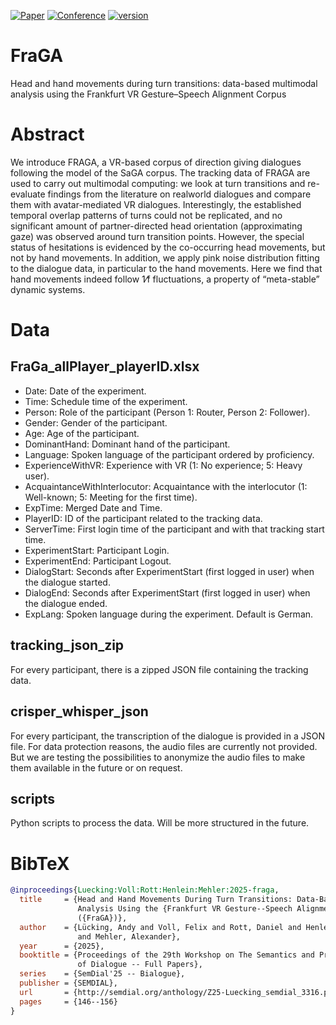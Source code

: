 [![Paper](http://img.shields.io/badge/paper-SemDial-B31B1B.svg)](https://www.semdial.org/anthology/Z25-Luecking_semdial_3316.pdf)
[![Conference](http://img.shields.io/badge/conference-SemDial--2025-4b44ce.svg)](https://semdial2025.github.io/)
[![version](https://img.shields.io/github/license/texttechnologylab/FraGA)]()

# FraGA
Head and hand movements during turn transitions: data-based multimodal analysis using the Frankfurt VR Gesture–Speech Alignment Corpus


# Abstract
We introduce FRAGA, a VR-based corpus of direction giving dialogues following the model of the SaGA corpus. 
The tracking data of FRAGA are used to carry out multimodal computing: 
we look at turn transitions and re-evaluate findings from the literature on realworld dialogues and compare them with avatar-mediated VR dialogues. 
Interestingly, the established temporal overlap patterns of turns could not be replicated, 
and no significant amount of partner-directed head orientation (approximating gaze) was observed around turn transition points. 
However, the special status of hesitations is evidenced by the co-occurring head movements, but not by hand movements. 
In addition, we apply pink noise distribution fitting to the dialogue data, in particular to the hand movements. 
Here we find that hand movements indeed follow 1⁄f fluctuations, a property of “meta-stable” dynamic systems.

# Data

## FraGa_allPlayer_playerID.xlsx

* Date: Date of the experiment.
* Time: Schedule time of the experiment.
* Person: Role of the participant (Person 1: Router, Person 2: Follower).
* Gender: Gender of the participant.
* Age: Age of the participant.
* DominantHand: Dominant hand of the participant.
* Language: Spoken language of the participant ordered by proficiency.
* ExperienceWithVR: Experience with VR (1: No experience; 5: Heavy user).
* AcquaintanceWithInterlocutor: Acquaintance with the interlocutor (1: Well-known; 5: Meeting for the first time).
* ExpTime: Merged Date and Time.
* PlayerID: ID of the participant related to the tracking data.
* ServerTime: First login time of the participant and with that tracking start time.
* ExperimentStart: Participant Login.
* ExperimentEnd: Participant Logout.
* DialogStart: Seconds after ExperimentStart (first logged in user) when the dialogue started.
* DialogEnd: Seconds after ExperimentStart (first logged in user) when the dialogue ended. 
* ExpLang: Spoken language during the experiment. Default is German.


## tracking_json_zip
For every participant, there is a zipped JSON file containing the tracking data.

## crisper_whisper_json
For every participant, the transcription of the dialogue is provided in a JSON file.
For data protection reasons, the audio files are currently not provided.
But we are testing the possibilities to anonymize the audio files to make them available in the future or on request.

## scripts
Python scripts to process the data. Will be more structured in the future.



# BibTeX

```bibtex
@inproceedings{Luecking:Voll:Rott:Henlein:Mehler:2025-fraga,
  title     = {Head and Hand Movements During Turn Transitions: Data-Based Multimodal
               Analysis Using the {Frankfurt VR Gesture--Speech Alignment Corpus}
               ({FraGA})},
  author    = {Lücking, Andy and Voll, Felix and Rott, Daniel and Henlein, Alexander
               and Mehler, Alexander},
  year      = {2025},
  booktitle = {Proceedings of the 29th Workshop on The Semantics and Pragmatics
               of Dialogue -- Full Papers},
  series    = {SemDial'25 -- Bialogue},
  publisher = {SEMDIAL},
  url       = {http://semdial.org/anthology/Z25-Luecking_semdial_3316.pdf},
  pages     = {146--156}
}
```
